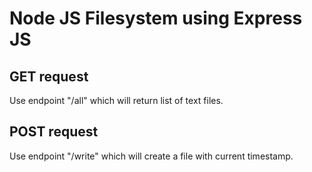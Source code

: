 <h1>Node JS Filesystem using Express JS</h1>

<h2> GET request </h2>
<p> Use endpoint "/all" which will return list of text files.</p>

<h2> POST request </h2>
<p> Use endpoint "/write" which will create a file with current timestamp. </p>
